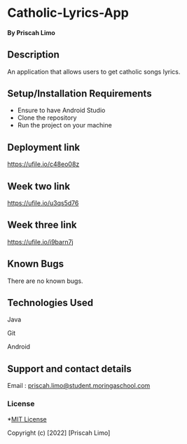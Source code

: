 # Catholic-Lyrics-App

#### By **Priscah Limo**
## Description
An application that allows users to get catholic songs lyrics.
## Setup/Installation Requirements
* Ensure to have Android Studio
* Clone the repository
* Run the project on your machine

## Deployment link

https://ufile.io/c48eo08z

## Week two link

https://ufile.io/u3qs5d76

## Week three link

https://ufile.io/i9barn7j

## Known Bugs
There are no known bugs.
## Technologies Used
Java

Git

Android

## Support and contact details
Email : priscah.limo@student.moringaschool.com
### License
*[MIT License]("./LICENSE")

Copyright (c) [2022] [Priscah Limo]